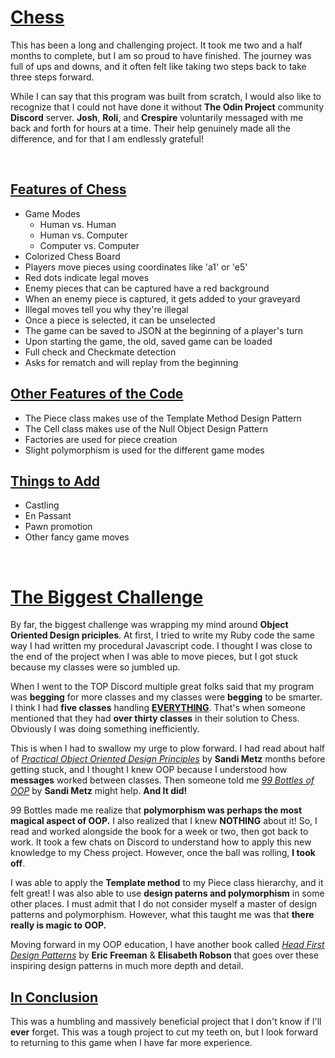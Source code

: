 
<h1><span style="text-decoration: underline;"><strong>Chess</strong></span></h1>
<p>This has been a long and challenging project. It took me two and a half months to complete, but I am so proud to have finished. The journey was full of ups and downs, and it often felt like taking two steps back to take three steps forward.</p>
<p>While I can say that this program was built from scratch, I would also like to recognize that I could not have done it without <strong>The Odin Project</strong> community <strong>Discord</strong> server. <strong>Josh</strong>, <strong>Roli</strong>, and <strong>Crespire</strong> voluntarily messaged with me back and forth for hours at a time. Their help genuinely made all the difference, and for that I am endlessly grateful!</p>
<p>&nbsp;</p>
<h2><span style="text-decoration: underline;"><strong>Features of Chess</strong></span></h2>
<ul>
<li>Game Modes
<ul>
<li>Human vs. Human</li>
<li>Human vs. Computer</li>
<li>Computer vs. Computer</li>
</ul>
</li>
<li>Colorized Chess Board</li>
<li>Players move pieces using coordinates like 'a1' or 'e5'</li>
<li>Red dots indicate legal moves</li>
<li>Enemy pieces that can be captured have a red background</li>
<li>When an enemy piece is captured, it gets added to your graveyard</li>
<li>Illegal moves tell you why they're illegal</li>
<li>Once a piece is selected, it can be unselected</li>
<li>The game can be saved to JSON at the beginning of a player's turn</li>
<li>Upon starting the game, the old, saved game can be loaded</li>
<li>Full check and Checkmate detection</li>
<li>Asks for rematch and will replay from the beginning</li>
</ul>
<h2><span style="text-decoration: underline;"><strong>Other Features of the Code</strong></span></h2>
<ul>
<li>The Piece class makes use of the Template Method Design Pattern</li>
<li>The Cell class makes use of the Null Object Design Pattern</li>
<li>Factories are used for piece creation</li>
<li>Slight polymorphism is used for the different game modes</li>
</ul>
<h2><span style="text-decoration: underline;"><strong>Things to Add</strong></span></h2>
<ul>
<li>Castling</li>
<li>En Passant</li>
<li>Pawn promotion</li>
<li>Other fancy game moves</li>
</ul>
<p>&nbsp;</p>
<h1><span style="text-decoration: underline;"><strong>The Biggest Challenge</strong></span></h1>
<p>By far, the biggest challenge was wrapping my mind around <strong>Object Oriented Design priciples</strong>. At first, I tried to write my Ruby code the same way I had written my procedural Javascript code. I thought I was close to the end of the project when I was able to move pieces, but I got stuck because my classes were so jumbled up.</p>
<p>When I went to the TOP Discord multiple great folks said that my program was <strong>begging</strong> for more classes and my classes were <strong>begging</strong> to be smarter. I think I had <strong>five classes</strong> handling <span style="text-decoration: underline;"><strong>EVERYTHING</strong></span>. That's when someone mentioned that they had <strong>over thirty classes</strong> in their solution to Chess. Obviously I was doing something inefficiently.</p>
<p>This is when I had to swallow my urge to plow forward. I had read about half of <span style="text-decoration: underline;"><em>Practical Object Oriented Design Principles</em></span> by <strong>Sandi Metz</strong> months before getting stuck, and I thought I knew OOP because I understood how <strong>messages</strong> worked between classes. Then someone told me <em><span style="text-decoration: underline;">99 Bottles of OOP</span></em> by <strong>Sandi Metz</strong> might help. <strong>And It did!</strong></p>
<p>99 Bottles made me realize that <strong>polymorphism was perhaps the most magical aspect of OOP.</strong> I also realized that I knew <strong>NOTHING</strong> about it! So, I read and worked alongside the book for a week or two, then got back to work. It took a few chats on Discord to understand how to apply this new knowledge to my Chess project. However, once the ball was rolling, <strong>I took off</strong>.</p>
<p>I was able to apply the <strong>Template method</strong> to my Piece class hierarchy, and it felt great! I was also able to use <strong>design paterns and polymorphism</strong> in some other places. I must admit that I do not consider myself a master of design patterns and polymorphism. However, what this taught me was that <strong>there really is magic to OOP.</strong></p>
<p>Moving forward in my OOP education, I have another book called <span style="text-decoration: underline;"><em>Head First Design Patterns</em></span> by <strong>Eric Freeman</strong> &amp; <strong>Elisabeth Robson</strong> that goes over these inspiring design patterns in much more depth and detail.</p>
<h2><span style="text-decoration: underline;"><strong>In Conclusion</strong></span></h2>
<p>This was a humbling and massively beneficial project that I don't know if I'll <strong>ever</strong> forget. This was a tough project to cut my teeth on, but I look forward to returning to this game when I have far more experience.<br /></p>
